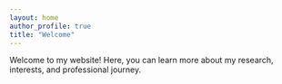 ```yaml
---
layout: home
author_profile: true
title: "Welcome"
---
```

Welcome to my website! Here, you can learn more about my research, interests, and professional journey.

